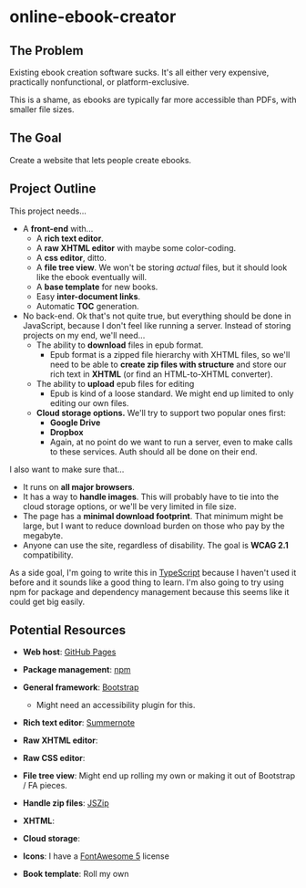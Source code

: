 # online-ebook-creator

## The Problem

Existing ebook creation software sucks. It's all either very expensive, practically nonfunctional, or platform-exclusive.

This is a shame, as ebooks are typically far more accessible than PDFs, with smaller file sizes.

## The Goal

Create a website that lets people create ebooks.

## Project Outline

This project needs...

- A **front-end** with...
  - A **rich text editor**.
  - A **raw XHTML editor** with maybe some color-coding.
  - A **css editor**, ditto.
  - A **file tree view**. We won't be storing *actual* files, but it should look like the ebook eventually will.
  - A **base template** for new books.
  - Easy **inter-document links**.
  - Automatic **TOC** generation.
- No back-end. Ok that's not quite true, but everything should be done in JavaScript, because I don't feel like running a server. Instead of storing projects on my end, we'll need...
  - The ability to **download** files in epub format.
    - Epub format is a zipped file hierarchy with XHTML files, so we'll need to be able to **create zip files with structure** and store our rich text in **XHTML** (or find an HTML-to-XHTML converter).
  - The ability to **upload** epub files for editing
    - Epub is kind of a loose standard. We might end up limited to only editing our own files.
  - **Cloud storage options.** We'll try to support two popular ones first:
    - **Google Drive**
    - **Dropbox**
    - Again, at no point do we want to run a server, even to make calls to these services. Auth should all be done on their end.

I also want to make sure that...

- It runs on **all major browsers**.
- It has a way to **handle images**. This will probably have to tie into the cloud storage options, or we'll be very limited in file size.
- The page has a **minimal download footprint**. That minimum might be large, but I want to reduce download burden on those who pay by the megabyte.
- Anyone can use the site, regardless of disability. The goal is **WCAG 2.1** compatibility.

As a side goal, I'm going to write this in [TypeScript](https://www.typescriptlang.org/) because I haven't used it before and it sounds like a good thing to learn. I'm also going to try using npm for package and dependency management because this seems like it could get big easily.

## Potential Resources

- **Web host**: [GitHub Pages](https://pages.github.com)
- **Package management**: [npm](https://docs.npmjs.com/cli/v7/using-npm/developers)

- **General framework**: [Bootstrap](https://getbootstrap.com/)
  - Might need an accessibility plugin for this.
- **Rich text editor**: [Summernote](https://summernote.org/)
- **Raw XHTML editor**:
- **Raw CSS editor**:
- **File tree view**: Might end up rolling my own or making it out of Bootstrap / FA pieces.
- **Handle zip files**: [JSZip](https://stuk.github.io/jszip/)
- **XHTML**:
- **Cloud storage**:

- **Icons**: I have a [FontAwesome 5](https://fontawesome.com/) license
- **Book template**: Roll my own
